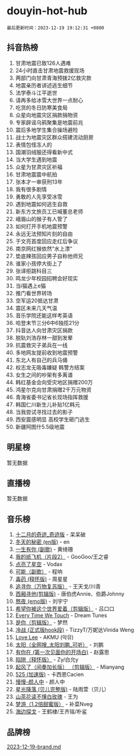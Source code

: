# douyin-hot-hub

`最后更新时间：2023-12-19 19:12:31 +0800`

## 抖音热榜

1. 甘肃地震已致126人遇难
1. 24小时直击甘肃地震救援现场
1. 两部门向甘肃青海预拨2亿救灾款
1. 地震亲历者讲述逃生细节
1. 法学泰斗江平逝世
1. 请再多给冰雪大世界一点耐心
1. 吃货的冬日防寒美食局
1. 众星向地震灾区捐款捐物资
1. 专家辟谣乌鸦聚集是地震前兆
1. 震后多地学生集合操场避险
1. 战士为地震灾区群众搭建流动厨房
1. 表情包怪冻人的
1. 国潮羽绒服还得看新中式
1. 当大学生遇到地震
1. 众星为甘肃灾区祈福
1. 甘肃地震震中航拍
1. 张本才一审获刑13年
1. 我有很多剧情
1. 勇敢的人先享受冰雪
1. 遇到地震如何逃生自救
1. 新东方文旅员工已喊董总老师
1. 峨眉山的猴子有人管了
1. 如何打开手机地震预警
1. 永远无法预知片刻的自由
1. 于文亮首度回应走红后争议
1. 南京网红猴依然“水上漂”
1. 垫底辣孩回应男子自称他师兄
1. 谁家小孩停大街上了
1. 张译拒跳科目三
1. 鸣龙少年校园招聘会好现实
1. 当i猫遇上e猫
1. 推门看世界转场
1. 空军运20抵达甘肃
1. 震区未来几天气温
1. 音乐学院还能这样考英语
1. 哈登末节三分6中6独揽21分
1. 抖音达人向甘肃灾区捐款
1. 脱轨刘浩存林一甜到发晕
1. 抗震救灾子弟兵在一线
1. 多地网友提前收到地震预警
1. 东北人有自己的兵马俑
1. 权志龙无吸毒嫌疑 韩警方结案
1. 女生之间的吵架有多离谱
1. 韩红基金会向受灾地区捐赠200万
1. 鸿星尔克向甘肃捐赠2千万元物资
1. 青海省委书记省长现场指挥救援
1. 韩国仁川新生儿补贴1亿韩元
1. 当我尝试寻找过去的影子
1. 西安震感明显 高校学生砸门逃生
1. 新疆阿图什5.5级地震

## 明星榜

暂无数据

## 直播榜

暂无数据

## 音乐榜

1. [十二月的奇迹_奇迹版](https://sf3-cdn-tos.douyinstatic.com/obj/tos-cn-ve-2774/oMslvA9FBzGMGHnyUuoiiUjtIAXfMz6tzwByW8) - 呆呆破
1. [冬天的秘密 (en版)](https://sf6-cdn-tos.douyinstatic.com/obj/tos-cn-ve-2774/okIuMHDdzyf3FjGK4Lphe1vfHcQaPIHAg0Z4CR) - en
1. [一生有你 (副歌)](https://sf6-cdn-tos.douyinstatic.com/obj/tos-cn-ve-2774/o8xzM8HLaQzgMiJ96FKAWCenIuzkFpfClDdmeW) - 黄绮珊
1. [我的纸飞机（片段2）](https://sf3-cdn-tos.douyinstatic.com/obj/tos-cn-ve-2774/oM2ZrKcg2CD5AeRB2gkeXOFB1IxAGJdZPazYHf) - GooGoo/王之睿
1. [点亮了星空](https://sf6-cdn-tos.douyinstatic.com/obj/tos-cn-ve-2774/oEeZYED0P1FUySQvtdr5u4gInbCDeBOHzBhlrM) - Vodax
1. [可能（副歌）](https://sf6-cdn-tos.douyinstatic.com/obj/tos-cn-ve-2774/cde1731888894259b333569393c2fb51) - 程响
1. [毒药 (释怀版)](https://sf6-cdn-tos.douyinstatic.com/obj/tos-cn-ve-2774/oYILMEAzspdZBIzy4frJNB8ZHPHWAhiwowd4Ad) - 周星星
1. [追寻你（万物复苏版）](https://sf6-cdn-tos.douyinstatic.com/obj/tos-cn-ve-2774/oYeAZJsbjIDit9APmBg8u6uDUQnHmoCf3gbo74) - 王天戈/川青
1. [西厢寻他(剪辑版)](https://sf3-cdn-tos.douyinstatic.com/obj/tos-cn-ve-2774/oUsAVfAQKlRNxEv5qxvIB8o5qmIWUcXbzJKJhw) - 唐伯虎Annie、伯爵Johnny
1. [熬夜 (emo版)](https://sf3-cdn-tos.douyinstatic.com/obj/tos-cn-ve-2774/ocQZvZErLThAfNQOtBZ178gQDfCDFBL9iB5lvY) - 刘宇宁
1. [希望你被这个世界爱着（剪辑版）](https://sf3-cdn-tos.douyinstatic.com/obj/tos-cn-ve-2774/oo4H3BfEygN7l7bQaMBOZHCQ1eI4FqtED5skQ2) - 吕口口
1. [Every Time We Touch](https://sf3-cdn-tos.douyinstatic.com/obj/tos-cn-ve-2774/ogN6lUKQeBBfEVhIOMikG1CcJjugxk1tztZyhP) - Dream Tunes
1. [是你（剪辑版）](https://sf6-cdn-tos.douyinstatic.com/obj/tos-cn-ve-2774/46019dae783c4c969944217fe1cfafc4) - 梦然
1. [冷战 (正式版hook段)](https://sf6-cdn-tos.douyinstatic.com/obj/tos-cn-ve-2774/oMuEoiBasWApEMVDgNiI8VAByNmwo5J0pyf8Yx) - TizzyT/万妮达Vinida Weng
1. [Love Lee](https://sf3-cdn-tos.douyinstatic.com/obj/tos-cn-ve-2774/o05GbkJGbCBTdDnMtB0fwOYgkeZp23vrWQDQBS) - AKMU (악뮤)
1. [太阳（全网搜_太阳刘鹏_可听）](https://sf6-cdn-tos.douyinstatic.com/obj/tos-cn-ve-2774/ogWbyIQnlBFImVbeDocRdCIYtBHlbJXgfZMvgz) - 刘鹏
1. [有你在 (第一次见面你的开场白)](https://sf3-cdn-tos.douyinstatic.com/obj/tos-cn-ve-2774/oAthrQ3ClJBfI57uBoFEgNDYtNCZ0TSYQQfxQ0) - 赵露思
1. [陷阱（释怀版）](https://sf6-cdn-tos.douyinstatic.com/obj/tos-cn-ve-2774/oE8C21LeZrzKLDFfQYgMzx4GAIHageG5IzayY7) - Zy/白允y
1. [起风了（间奏加长版） （剪辑版）](https://sf6-cdn-tos.douyinstatic.com/obj/tos-cn-ve-2774/8a927fdf26bc49e0ada58e80d57cf030) - Mianyang
1. [525 (加速版)](https://sf6-cdn-tos.douyinstatic.com/obj/tos-cn-ve-2774/oIfKCtqfDyP8Vc9FpAPgWMyezT6LnDT1abRwGg) - 卡西恩Cacien
1. [慢慢-颜人中](https://sf3-cdn-tos.douyinstatic.com/obj/tos-cn-ve-2774/ocjHNfBXdBxQNC8ZGAeoLMFTUgtBg8bkExunDC) - 颜人中
1. [星光降落 (贝儿完整版)](https://sf6-cdn-tos.douyinstatic.com/obj/tos-cn-ve-2774/okwB9hAwyAtsFFkFBzAX1hOOfQuIoMNs0W2Mwr) - 陆雨萱（贝儿）
1. [山茶花读不懂白玫瑰](https://sf3-cdn-tos.douyinstatic.com/obj/tos-cn-ve-2774/osfn8B7DktrRHEPJgPCfDbw7QDQEkwC16BxZg9) - 王为
1. [梦游（1.2倍甜蜜版）](https://sf6-cdn-tos.douyinstatic.com/obj/tos-cn-ve-2774/o4gyAUm8hwufoEABmwVIiQtHsFuGzAEEWtNMzo) - 补菜Nveg
1. [海边探戈](https://sf6-cdn-tos.douyinstatic.com/obj/tos-cn-ve-2774/os9gE0VQCGqt6VQkZDyBBYvfSDY0QFe3vVmubn) - 王鹤棣/王齐铭/朴鲨

## 品牌榜

[2023-12-19-brand.md](2023-12-19-brand.md)
